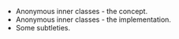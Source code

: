 * Anonymous inner classes - the concept.
* Anonymous inner classes - the implementation.
* Some subtleties.
